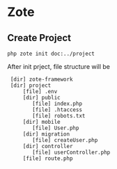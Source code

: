# Zote
## Create Project
```
php zote init doc:../project
```
After init prject, file structure will be
```
 [dir] zote-framework
 [dir] project
     [file] .env
     [dir] public
        [file] index.php
        [file] .htaccess
        [file] robots.txt
     [dir] mobile
        [file] User.php
     [dir] migration
        [file] createUser.php
     [dir] controller
        [file] userController.php
     [file] route.php
```